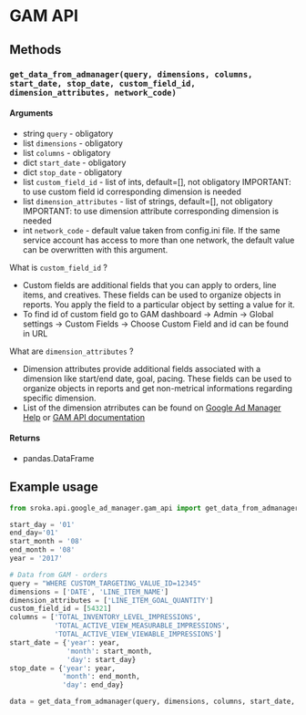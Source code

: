 # GAM API

## Methods

### `get_data_from_admanager(query, dimensions, columns, start_date, stop_date, custom_field_id, dimension_attributes, network_code)`

#### Arguments


* string `query` - obligatory
* list `dimensions` - obligatory
* list `columns` - obligatory
* dict `start_date` - obligatory
* dict `stop_date` - obligatory
* list `custom_field_id` -  list of ints, default=[], not obligatory  IMPORTANT: to use custom field id corresponding dimension is needed
* list `dimension_attributes` -  list of strings, default=[], not obligatory  IMPORTANT: to use dimension attribute corresponding dimension is needed
* int `network_code` - default value taken from config.ini file. If the same service account has access to more than one network, the default value can be overwritten with this argument.

What is `custom_field_id` ?
* Custom fields are additional fields that you can apply to orders, line items, and creatives. These fields can be used to organize objects in reports. You apply the field to a particular object by setting a value for it.
* To find id of custom field go to GAM dashboard -> Admin -> Global settings -> Custom Fields -> Choose Custom Field and id can be found in URL

What are `dimension_attributes` ?
* Dimension attributes provide additional fields associated with a dimension like start/end date, goal, pacing. These fields can be used to organize objects in reports and get non-metrical informations regarding specific dimension.
* List of the dimension atrributes can be found on [Google Ad Manager Help](https://support.google.com/admanager/answer/2875225?hl=en&ref_topic=7492017) or [GAM API documentation](https://developers.google.com/ad-manager/api/reference/v202011/ReportService.DimensionAttribute)


#### Returns

* pandas.DataFrame


## Example usage

```python
from sroka.api.google_ad_manager.gam_api import get_data_from_admanager

start_day = '01'
end_day='01'
start_month = '08'
end_month = '08'
year = '2017'

# Data from GAM - orders
query = "WHERE CUSTOM_TARGETING_VALUE_ID=12345"
dimensions = ['DATE', 'LINE_ITEM_NAME']
dimension_attributes = ['LINE_ITEM_GOAL_QUANTITY']
custom_field_id = [54321]
columns = ['TOTAL_INVENTORY_LEVEL_IMPRESSIONS', 
           'TOTAL_ACTIVE_VIEW_MEASURABLE_IMPRESSIONS',
           'TOTAL_ACTIVE_VIEW_VIEWABLE_IMPRESSIONS']
start_date = {'year': year,
              'month': start_month,
              'day': start_day}
stop_date = {'year': year,
             'month': end_month,
             'day': end_day}

data = get_data_from_admanager(query, dimensions, columns, start_date, stop_date, custom_field_id, dimension_attributes, network_code=1234)

```

